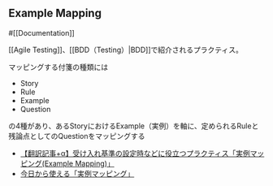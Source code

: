 ## Example Mapping

#[[Documentation]]

[[Agile Testing]]、[[BDD（Testing）|BDD]]で紹介されるプラクティス。

マッピングする付箋の種類には
- Story
- Rule
- Example
- Question

の4種があり、あるStoryにおけるExample（実例）を軸に、定められるRuleと残論点としてのQuestionをマッピングする

- [【翻訳記事+α】受け入れ基準の設定時などに役立つプラクティス「実例マッピング(Example Mapping)」](https://nihonbuson.hatenadiary.jp/entry/ExampleMapping)
- [今日から使える「実例マッピング」](https://speakerdeck.com/rikasato/how-to-use-example-mapping-number-pmconf2022)